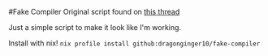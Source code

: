 #Fake Compiler
Original script found on [this thread](https://codegolf.stackexchange.com/questions/30322/make-it-look-like-im-working)

Just a simple script to make it look like I'm working.

Install with nix!
`nix profile install github:dragonginger10/fake-compiler`
